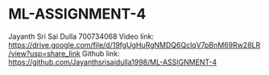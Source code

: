 # ML-ASSIGNMENT-4
Jayanth Sri Sai Dulla
700734068
Video link: https://drive.google.com/file/d/19fgUgHuRgNMDQ6QclqV7pBnM69Rw28LR/view?usp=share_link
Github link: https://github.com/Jayanthsrisaidulla1998/ML-ASSIGNMENT-4
